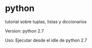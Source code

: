 # python
 tutorial sobre tuplas, listas y diccionarios

 Version: python 2.7
 
 Uso: Ejecutar desde el idle de python 2.7
